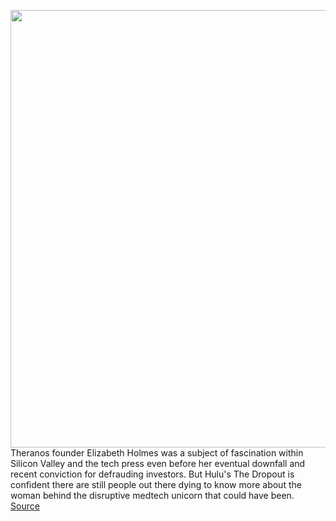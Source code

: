 <img src='https://cdn.vox-cdn.com/thumbor/wY2fEydhF1SeDXaAydZAVnIaxi4=/0x0:6000x4000/1200x675/filters:focal(4183x807:5143x1767)/cdn.vox-cdn.com/uploads/chorus_image/image/70550292/dropout_105_bd_01682rt.0.jpeg' width='700px' /><br/>
Theranos founder Elizabeth Holmes was a subject of fascination within Silicon Valley and the tech press even before her eventual downfall and recent conviction for defrauding investors. But Hulu's The Dropout is confident there are still people out there dying to know more about the woman behind the disruptive medtech unicorn that could have been.
<a href='https://www.theverge.com/2022/2/25/22948048/the-dropout-review-hulu-elizabeth-holmes'> Source <a/>